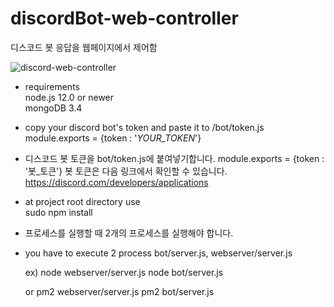 # discordBot-web-controller  
디스코드 봇 응답을 웹페이지에서 제어함


![discord-web-controller](https://user-images.githubusercontent.com/26961908/114331401-dfed7d80-9b7e-11eb-87cb-81dccbc923e8.gif)


* requirements  
  node.js 12.0 or newer  
  mongoDB 3.4  
 
 
* copy your discord bot's token and paste it to /bot/token.js  
  module.exports =  {token : '_YOUR_TOKEN_'}
  
* 디스코드 봇 토큰을 bot/token.js에 붙여넣기합니다.
  module.exports =  {token : '봇_토큰'}
  봇 토큰은 다음 링크에서 확인할 수 있습니다.
  https://discord.com/developers/applications
  
  
* at project root directory use  
  sudo npm install 
  
* 프로세스를 실행할 때 2개의 프로세스를 실행해야 합니다.
* you have to execute 2 process 
  bot/server.js, webserver/server.js
  
  ex) 
  node webserver/server.js
  node bot/server.js
  
  or
  pm2 webserver/server.js
  pm2 bot/server.js
  
 
